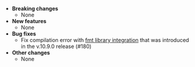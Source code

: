 <!-- See the [v.x.y.z milestone](https://github.com/approvals/ApprovalTests.cpp/milestone/__MILESTONE_NUMBER__?closed=1) for the full list of changes. -->

* **Breaking changes**
    * None
* **New features**
    * None
* **Bug fixes**
    * Fix compilation error with [fmt library integration](https://github.com/approvals/ApprovalTests.cpp/blob/master/doc/how_tos/UseTheFmtLibraryToPrintObjects.md) that was introduced in the v.10.9.0 release (#180)
* **Other changes**
    * None
